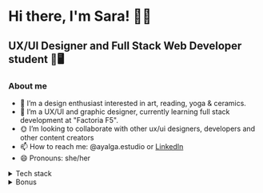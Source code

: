 # Hi there, I'm Sara! 👋🏼
## UX/UI Designer and Full Stack Web Developer student 🎨🖥

### About me
- 👀 I’m a design enthusiast interested in art, reading, yoga & ceramics. 
- 🌱 I’m a UX/UI and graphic designer, currently learning full stack development at "Factoria F5".
- 🌞 I’m looking to collaborate with other ux/ui designers, developers and other content creators
- 📫 How to reach me: @ayalga.estudio or [LinkedIn](https://www.linkedin.com/in/saravazquezlopez/)
- 😄 Pronouns: she/her

<details>
  <summary>Tech stack</summary>

<img src="https://ziadoua.github.io/m3-Markdown-Badges/badges/Figma/figma2.svg"> <img src="https://ziadoua.github.io/m3-Markdown-Badges/badges/Illustrator/illustrator2.svg"> <img src="https://ziadoua.github.io/m3-Markdown-Badges/badges/Photoshop/photoshop2.svg"> <img src="https://ziadoua.github.io/m3-Markdown-Badges/badges/InDesign/indesign1.svg"> <img src="https://ziadoua.github.io/m3-Markdown-Badges/badges/VisualStudioCode/visualstudiocode2.svg"> <img src="https://ziadoua.github.io/m3-Markdown-Badges/badges/HTML/html3.svg"> <img src="https://ziadoua.github.io/m3-Markdown-Badges/badges/CSS/css3.svg"> <img src="https://ziadoua.github.io/m3-Markdown-Badges/badges/Javascript/javascript3.svg"> <img src="https://ziadoua.github.io/m3-Markdown-Badges/badges/Notion/notion3.svg"> <img src="https://ziadoua.github.io/m3-Markdown-Badges/badges/Trello/trello3.svg"> <img src="https://ziadoua.github.io/m3-Markdown-Badges/badges/LinkedIn/linkedin1.svg">
</details>

<details>
  <summary>Bonus</summary>
<p align="center">
  <img src="https://media2.giphy.com/media/v1.Y2lkPTc5MGI3NjExdTI4YmV3dXNvMTdhbDNjcHR1MzAyYXQ0czdlMzB6ZWVyajFjejFsMiZlcD12MV9pbnRlcm5hbF9naWZfYnlfaWQmY3Q9Zw/IwAZ6dvvvaTtdI8SD5/giphy.gif">
</p>
</details>
